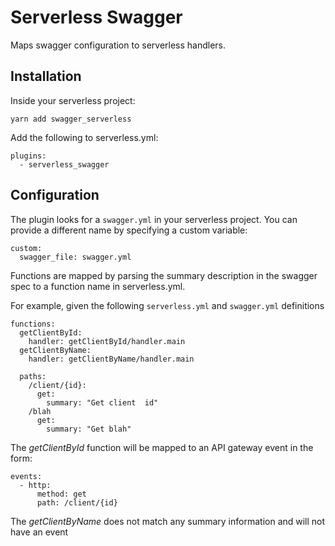# Serverless Swagger #

Maps swagger configuration to serverless handlers.

## Installation ##

Inside your serverless project:

```
yarn add swagger_serverless
```

Add the following to serverless.yml:

```
plugins:
  - serverless_swagger
```

## Configuration ##

The plugin looks for a `swagger.yml` in your serverless project.
You can provide a different name by specifying a custom variable:

```
custom:
  swagger_file: swagger.yml
```

Functions are mapped by parsing the summary description in the swagger spec to a function name in serverless.yml.

For example, given the following `serverless.yml` and `swagger.yml` definitions
```
functions:
  getClientById:
    handler: getClientById/handler.main
  getClientByName:
    handler: getClientByName/handler.main
```

```
  paths:
    /client/{id}:
      get:
        summary: "Get client  id"      
    /blah
      get:
        summary: "Get blah"      
```

The *getClientById* function will be mapped to an API gateway event in the form:

```
events:
  - http:
      method: get
      path: /client/{id}
```

The *getClientByName* does not match any summary information and will not have an event
